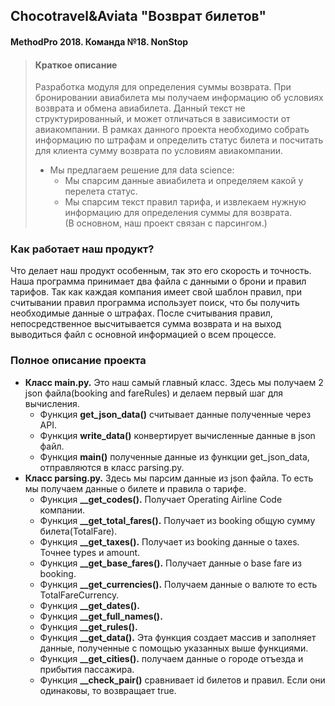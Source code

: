## Chocotravel&Aviata "Возврат билетов"
#### MethodPro 2018. Команда №18. NonStop

> #### Краткое описание
> Разработка модуля для определения суммы возврата. При бронировании авиабилета мы получаем информацию об условиях возврата и обмена авиабилета. Данный текст не структурированный, и может отличаться в зависимости от авиакомпании. В рамках данного проекта необходимо собрать информацию по штрафам и определить статус билета и посчитать для клиента сумму возврата по условиям авиакомпании.
> * Мы предлагаем решение для data science:
>   + Мы спарсим данные авиабилета и определяем какой у перелета статус.
>   + Мы спарсим текст правил тарифа, и извлекаем нужную информацию для определения суммы для возврата.<br/>
> (В основном, наш проект связан с парсингом.)

### Как работает наш продукт?
Что делает наш продукт особенным, так это его скорость и точность. Наша программа принимает два файла с данными о брони и правил тарифов. Так как каждая компания имеет свой шаблон правил, при считывании правил программа использует поиск, что бы получить необходимые данные о штрафах. После считывания правил, непосредственное высчитывается сумма возврата и на выход выводиться файл с основной информацией о всем процессе.

### Полное описание проекта
* **Класс main.py.** Это наш самый главный класс. Здесь мы получаем 2 json файла(booking and fareRules) и делаем первый шаг для вычисления.
  + Функция **get_json_data()** считывает данные полученные через API.
  + Функция **write_data()** конвертирует вычисленные данные в json файл.
  + Функция **main()** полученные данные из функции get_json_data, отправляются в класс parsing.py.
* **Класс parsing.py.** Здесь мы парсим данные из json файла. То есть мы получаем данные о билете и правила о тарифе.
  + Функция **__get_codes().** Получает Operating Airline Code компании.
  + Функция **__get_total_fares().** Получает из booking общую сумму билета(TotalFare).
  + Функция **__get_taxes().** Получает из booking данные о taxes. Точнее types и amount. 
  + Функция **__get_base_fares().** Получает данные о base fare из booking.
  + Функция **__get_currencies().** Получаем данные о валюте то есть TotalFareCurrency.
  + Функция **__get_dates().** 
  + Функция **__get_full_names().**
  + Функция **__get_rules().**
  + Функция **__get_data().** Эта функция создает массив и заполняет данные, полученные с помощью указанных выше функциями.
  + Функция **__get_cities().** получаем данные о городе отъезда и прибытия пассажира.
  + Функция **__check_pair()** сравнивает id билетов и правил. Если они одинаковы, то возвращает true.
